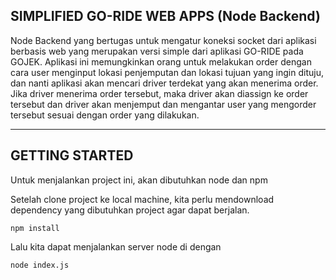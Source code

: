 ## SIMPLIFIED GO-RIDE WEB APPS (Node Backend)

Node Backend yang bertugas untuk mengatur koneksi socket dari aplikasi berbasis web yang merupakan versi simple dari aplikasi GO-RIDE pada GOJEK. Aplikasi ini memungkinkan orang untuk melakukan order dengan cara user menginput lokasi penjemputan dan lokasi tujuan yang ingin dituju, dan nanti aplikasi akan mencari driver terdekat yang akan menerima order. Jika driver menerima order tersebut, maka driver akan diassign ke order tersebut dan driver akan menjemput dan mengantar user yang mengorder tersebut sesuai dengan order yang dilakukan.

---

## GETTING STARTED

Untuk menjalankan project ini, akan dibutuhkan node dan npm

Setelah clone project ke local machine, kita perlu mendownload dependency yang dibutuhkan project agar dapat berjalan.

`npm install`

Lalu kita dapat menjalankan server node di dengan

`node index.js`
